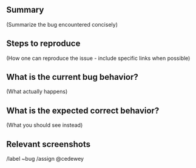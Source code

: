 ## Summary

(Summarize the bug encountered concisely)


## Steps to reproduce

(How one can reproduce the issue - include specific links when possible)



## What is the current bug behavior?

(What actually happens)


## What is the expected correct behavior?

(What you should see instead)


## Relevant screenshots



/label ~bug
/assign @cedewey
